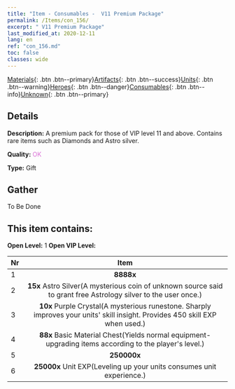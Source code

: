 ```yaml
---
title: "Item - Consumables -  V11 Premium Package"
permalink: /Items/con_156/
excerpt: " V11 Premium Package"
last_modified_at: 2020-12-11
lang: en
ref: "con_156.md"
toc: false
classes: wide
---
```

 [Materials](/Items/){: .btn .btn--primary}[Artifacts](/Items/Artifacts/){: .btn .btn--success}[Units](/Items/Units/){: .btn .btn--warning}[Heroes](/Items/Heroes/){: .btn .btn--danger}[Consumables](/Items/Consumables/){: .btn .btn--info}[Unknown](/Items/Unknown/){: .btn .btn--primary}

## Details
 **Description:** A premium pack for those of VIP level 11 and above. Contains rare items such as Diamonds and Astro silver.

 **Quality:** <span style="color: #DA70D6">OK</span>

 **Type:** Gift

## Gather

  To Be Done

## This item contains:

 **Open Level:** 1
 **Open VIP Level:** 

  | Nr |      Item    |
  |:---|:------------:|
  | 1 |  **8888x** <i class="fas fa-gem"/> | 
  | 2 |  **15x** Astro Silver(A mysterious coin of unknown source said to grant free Astrology silver to the user once.) | 
  | 3 |  **10x** Purple Crystal(A mysterious runestone. Sharply improves your units' skill insight. Provides 450 skill EXP when used.) | 
  | 4 |  **88x** Basic Material Chest(Yields normal equipment-upgrading items according to the player's level.) | 
  | 5 |  **250000x** <i class="fas fa-coins"/> | 
  | 6 |  **25000x** Unit EXP(Leveling up your units consumes unit experience.) | 
